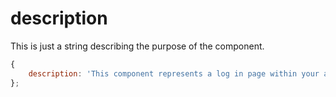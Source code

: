 # description

This is just a string describing the purpose of the component.

```js
{
	description: 'This component represents a log in page within your application.'	
};
```
